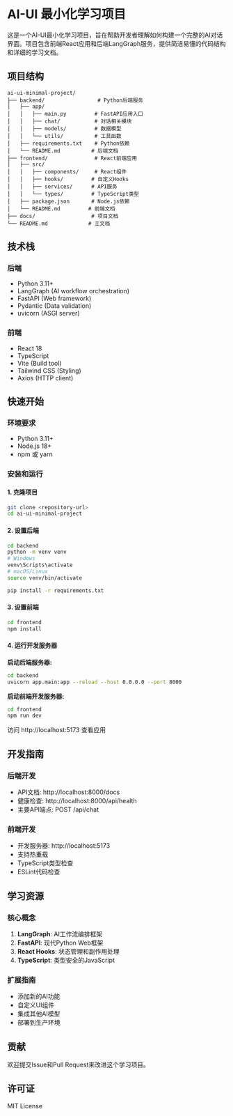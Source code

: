 # AI-UI 最小化学习项目

这是一个AI-UI最小化学习项目，旨在帮助开发者理解如何构建一个完整的AI对话界面。项目包含前端React应用和后端LangGraph服务，提供简洁易懂的代码结构和详细的学习文档。

## 项目结构

```
ai-ui-minimal-project/
├── backend/                 # Python后端服务
│   ├── app/
│   │   ├── main.py         # FastAPI应用入口
│   │   ├── chat/           # 对话相关模块
│   │   ├── models/         # 数据模型
│   │   └── utils/          # 工具函数
│   ├── requirements.txt    # Python依赖
│   └── README.md          # 后端文档
├── frontend/               # React前端应用
│   ├── src/
│   │   ├── components/     # React组件
│   │   ├── hooks/         # 自定义Hooks
│   │   ├── services/      # API服务
│   │   └── types/         # TypeScript类型
│   ├── package.json       # Node.js依赖
│   └── README.md         # 前端文档
├── docs/                  # 项目文档
└── README.md             # 主文档
```

## 技术栈

### 后端
- Python 3.11+
- LangGraph (AI workflow orchestration)
- FastAPI (Web framework)
- Pydantic (Data validation)
- uvicorn (ASGI server)

### 前端
- React 18
- TypeScript
- Vite (Build tool)
- Tailwind CSS (Styling)
- Axios (HTTP client)

## 快速开始

### 环境要求
- Python 3.11+
- Node.js 18+
- npm 或 yarn

### 安装和运行

#### 1. 克隆项目
```bash
git clone <repository-url>
cd ai-ui-minimal-project
```

#### 2. 设置后端
```bash
cd backend
python -m venv venv
# Windows
venv\Scripts\activate
# macOS/Linux
source venv/bin/activate

pip install -r requirements.txt
```

#### 3. 设置前端
```bash
cd frontend
npm install
```

#### 4. 运行开发服务器

**启动后端服务器:**
```bash
cd backend
uvicorn app.main:app --reload --host 0.0.0.0 --port 8000
```

**启动前端开发服务器:**
```bash
cd frontend
npm run dev
```

访问 http://localhost:5173 查看应用

## 开发指南

### 后端开发
- API文档: http://localhost:8000/docs
- 健康检查: http://localhost:8000/api/health
- 主要API端点: POST /api/chat

### 前端开发
- 开发服务器: http://localhost:5173
- 支持热重载
- TypeScript类型检查
- ESLint代码检查

## 学习资源

### 核心概念
1. **LangGraph**: AI工作流编排框架
2. **FastAPI**: 现代Python Web框架
3. **React Hooks**: 状态管理和副作用处理
4. **TypeScript**: 类型安全的JavaScript

### 扩展指南
- 添加新的AI功能
- 自定义UI组件
- 集成其他AI模型
- 部署到生产环境

## 贡献

欢迎提交Issue和Pull Request来改进这个学习项目。

## 许可证

MIT License